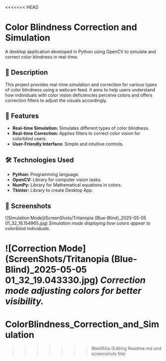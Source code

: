 <<<<<<< HEAD
# Color Blindness Correction and Simulation

A desktop application developed in Python using OpenCV to simulate and correct color blindness in real-time.

## 📝 Description

This project provides real-time simulation and correction for various types of color blindness using a webcam feed. It aims to help users understand how individuals with color vision deficiencies perceive colors and offers correction filters to adjust the visuals accordingly.

## 🚀 Features

- **Real-time Simulation:** Simulates different types of color blindness.
- **Real-time Correction:** Applies filters to correct color vision for colorblind users.
- **User-Friendly Interface:** Simple and intuitive controls.

## 🛠️ Technologies Used

- **Python:** Programming language.
- **OpenCV:** Library for computer vision tasks.
- **NumPy:** Library for Mathematical equations in colors.
- **Tkinter:** Library to create Desktop App.


## 📸 Screenshots

![Simulation Mode](ScreenShots/Tritanopia (Blue-Blind)_2025-05-05 01_32_16.154965.jpg)
*Simulation mode displaying how colors appear to colorblind individuals.*

![Correction Mode](ScreenShots/Tritanopia (Blue-Blind)_2025-05-05 01_32_19.043330.jpg)
*Correction mode adjusting colors for better visibility.*
=======
# ColorBlindness_Correction_and_Simulation
>>>>>>> 8be060a (Editing Readme.md and screenshots file)

